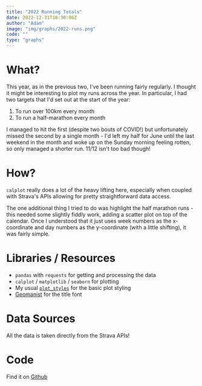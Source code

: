 ```yaml
---
title: "2022 Running Totals"
date: 2022-12-31T16:30:06Z
author: "Adam"
image: "img/graphs/2022-runs.png"
code: ""
type: "graphs"
---
```


# What?
This year, as in the previous two, I've been running fairly regularly. I thought it might be interesting to plot my runs across the year. In particular, I had two targets that I'd set out at the start of the year:

1. To run over 100km every month
2. To run a half-marathon every month

I managed to hit the first (despite two bouts of COVID!) but unfortunately missed the second by a single month - I'd left my half for June until the last weekend in the month and woke up on the Sunday morning feeling rotten, so only managed a shorter run. 11/12 isn't too bad though!

# How?
`calplot` really does a lot of the heavy lifting here, especially when coupled with Strava's APIs allowing for pretty straightforward data access.

The one additional thing I tried to do was highlight the half marathon runs - this needed some slightly fiddly work, adding a scatter plot on top of the calendar. Once I understood that it just uses week numbers as the x-coordinate and day numbers as the y-coordinate (with a little shifting), it was fairly simple.

# Libraries / Resources
- `pandas` with `requests` for getting and processing the data
- `calplot` / `matplotlib` / `seaborn` for plotting
- My usual [`plot_styles`](<https://github.com/asongtoruin/plot_styles>) for the basic plot styling
- [Geomanist](<https://www.atipofoundry.com/fonts/geomanist>) for the title font

# Data Sources
All the data is taken directly from the Strava APIs!

# Code
Find it on [Github](<https://github.com/asongtoruin/data_analysis/blob/master/running/2022%20Runs.ipynb>)